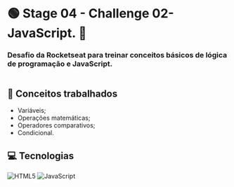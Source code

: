 # :green_circle: Stage 04 - Challenge 02- JavaScript. :sunflower:
### **Desafio da Rocketseat para treinar conceitos básicos de lógica de programação e JavaScript.**

<p align="center">
  <img src="https://user-images.githubusercontent.com/126821291/228281184-b49260ce-4406-41f7-9cbb-cd8baa913e9d.gif" alt="">
</p>

## :memo: Conceitos trabalhados

- Variáveis;
- Operações matemáticas;
- Operadores comparativos;
- Condicional.

## :computer: Tecnologias

<div>
  <!-- HTML5 -->
  <img src="https://img.shields.io/badge/HTML5-E34F26?style=for-the-badge&logo=html5&logoColor=white" alt="HTML5"/>
  
  <!-- CSS3 -->
  <!-- <img src="https://img.shields.io/badge/CSS3-1572B6?style=for-the-badge&logo=css3&logoColor=white" alt="CSS3"/> -->

  <!-- JavaScript -->
  <img src="https://img.shields.io/badge/JavaScript-F7DF1E?style=for-the-badge&logo=javascript&logoColor=black" alt="JavaScript"/>

  <!-- React Native -->
  <!-- <img src="https://img.shields.io/badge/React_Native-20232A?style=for-the-badge&logo=react&logoColor=61DAFB" alt="React Native"/> -->

  <!-- ReactJS -->
  <!-- <img src="https://img.shields.io/badge/React-20232A?style=for-the-badge&logo=react&logoColor=61DAFB" alt="ReactJS"/> -->
<div/>



